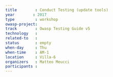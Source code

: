 ```yaml
---
title        : Conduct Testing (update tools)
year		: 2017
type         : workshop
owasp-project: 
track        : Owasp Testing Guide v5
technology   :
related-to   :
status       : empty
when-day     : Thu
when-time    : AM-1
location     : Villa-6
organizers   : Matteo Meucci
participants : 
---
```

